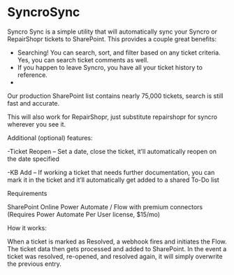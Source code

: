 # SyncroSync
Syncro Sync is a simple utility that will automatically sync your Syncro or RepairShopr tickets to SharePoint.  This provides a couple great benefits:

-	Searching!  You can search, sort, and filter based on any ticket criteria.  Yes, you can search ticket comments as well.
-	If you happen to leave Syncro, you have all your ticket history to reference.
-	
Our production SharePoint list contains nearly 75,000 tickets, search is still fast and accurate.

This will also work for RepairShopr, just substitute repairshopr for syncro wherever you see it.

Additional (optional) features:

-Ticket Reopen –  Set a date, close the ticket, it’ll automatically reopen on the date specified

-KB Add – If working a ticket that needs further documentation, you can mark it in the ticket and it’ll automatically get added to a shared To-Do list



Requirements

SharePoint Online
Power Automate / Flow with premium connectors (Requires Power Automate Per User license, $15/mo)

How it works:

When a ticket is marked as Resolved, a webhook fires and initiates the Flow.  The ticket data then gets processed and added to SharePoint.  In the event a ticket was resolved, re-opened, and resolved again, it will simply overwrite the previous entry.
